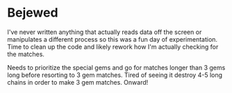 Bejewed
=======
I've never written anything that actually reads data off the screen or manipulates a different process so this was a fun
day of experimentation. Time to clean up the code and likely rework how I'm actually checking for the matches.

Needs to prioritize the special gems and go for matches longer than 3 gems long before resorting to 3 gem matches. Tired
of seeing it destroy 4-5 long chains in order to make 3 gem matches. Onward!
